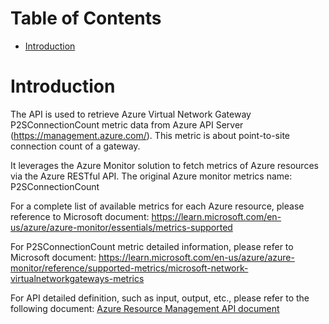 # Table of Contents
- [Introduction](#introduction)


# Introduction <a name="introduction"></a>
The API is used to retrieve Azure Virtual Network Gateway P2SConnectionCount metric data from Azure API Server (https://management.azure.com/). This metric is about point-to-site connection count of a gateway.



It leverages the Azure Monitor solution to fetch metrics of Azure resources via the Azure RESTful API. The original Azure monitor metrics name: P2SConnectionCount



For a complete list of available metrics for each Azure resource, please reference to Microsoft document: https://learn.microsoft.com/en-us/azure/azure-monitor/essentials/metrics-supported 

For P2SConnectionCount metric detailed information, please refer to Microsoft document: https://learn.microsoft.com/en-us/azure/azure-monitor/reference/supported-metrics/microsoft-network-virtualnetworkgateways-metrics

For API detailed definition, such as input, output, etc., please refer to the following document:
[Azure Resource Management API document](https://learn.microsoft.com/en-us/rest/api/monitor/metrics/list?view=rest-monitor-2023-10-01&tabs=HTTP)